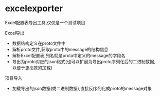 # excelexporter
Excel配置表导出工具,仅仅是一个测试项目

Excel导出
- 数据结构定义在proto文件中
- 解析proto文件,获取proto中的message的结构信息
- 解析Excel配置表,列名就是proto中定义的message的字段名
- 导出为proto对应的json格式(也可以扩展为导出proto序列化后的二进制数据,以便于更高效的加载)

项目导入
- 加载导出的json数据(或二进制数据),直接反序列化成proto的message对象
